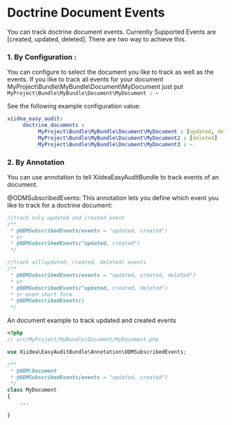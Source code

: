 Doctrine Document Events
========================
You can track doctrine document events. Currently Supported Events are [created, updated, deleted]. There are two way to achieve this.

### 1. By Configuration :

You can configure to select the document you like to track as well as the events. If you like to track all events for your document MyProject\Bundle\MyBundle\Document\MyDocument just put `MyProject\Bundle\MyBundle\Document\MyDocument : ~`

See the following example configuration value:

``` yaml
xiidea_easy_audit:
     doctrine_documents :                                              #Optional
          MyProject\Bundle\MyBundle\Document\MyDocument : [updated, deleted]
          MyProject\Bundle\MyBundle\Document\MyDocument2 : [deleted]
          MyProject\Bundle\MyBundle\Document\MyDocument3 : ~
```

### 2. By Annotation

You can use annotation to tell XiideaEasyAuditBundle to track events of an document.

@ODMSubscribedEvents: This annotation lets you define which event you like to track for a doctrine document:

```php
//track only updated and created event
/**
 * @ODMSubscribedEvents(events = "updated, created")
 * or
 * @ODMSubscribedEvents("updated, created")
 */

//track all(updated, created, deleted) events
/**
 * @ODMSubscribedEvents(events = "updated, created, deleted")
 * or
 * @ODMSubscribedEvents("updated, created, deleted")
 * or even short form
 * @ODMSubscribedEvents()
 */
```

An document example to track updated and created events

```php
<?php
// src/MyProject/MyBundle/Document/MyDocument.php

use Xiidea\EasyAuditBundle\Annotation\ODMSubscribedEvents;

/**
 * @ODM\Document
 * @ODMSubscribedEvents(events = "updated, created")
 */
class MyDocument
{
    ...

}
```